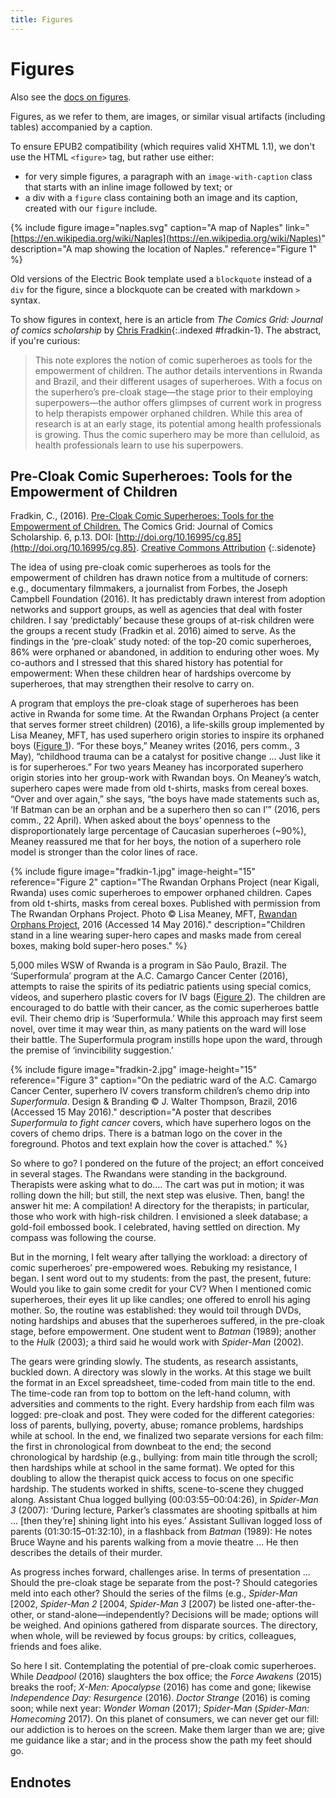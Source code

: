 ```yaml
---
title: Figures
---
```


# Figures

Also see the [docs on figures](https://github.com/UR-DataScience/electric-book/tree/2a308e4940331c0bffb0ddf1cef032daccf6dc4f/samples/text/%7B%7B%20site.canonical-url%20%7D%7D/docs/editing/figures.html).

Figures, as we refer to them, are images, or similar visual artifacts \(including tables\) accompanied by a caption.

To ensure EPUB2 compatibility \(which requires valid XHTML 1.1\), we don't use the HTML `<figure>` tag, but rather use either:

* for very simple figures, a paragraph with an `image-with-caption` class that starts with an inline image followed by text; or
* a div with a `figure` class containing both an image and its caption, created with our `figure` include.

{% include figure image="naples.svg" caption="A map of Naples" link="[https://en.wikipedia.org/wiki/Naples](https://en.wikipedia.org/wiki/Naples)" description="A map showing the location of Naples." reference="Figure 1" %}

Old versions of the Electric Book template used a `blockquote` instead of a `div` for the figure, since a blockquote can be created with markdown `>` syntax.

To show figures in context, here is an article from _The Comics Grid: Journal of comics scholarship_ by [Chris Fradkin](https://github.com/UR-DataScience/electric-book/tree/2a308e4940331c0bffb0ddf1cef032daccf6dc4f/samples/text/10-02-dynamic-index.html#fradkin-1){:.indexed \#fradkin-1}. The abstract, if you're curious:

> This note explores the notion of comic superheroes as tools for the empowerment of children. The author details interventions in Rwanda and Brazil, and their different usages of superheroes. With a focus on the superhero’s pre-cloak stage—the stage prior to their employing superpowers—the author offers glimpses of current work in progress to help therapists empower orphaned children. While this area of research is at an early stage, its potential among health professionals is growing. Thus the comic superhero may be more than celluloid, as health professionals learn to use his superpowers.

## Pre-Cloak Comic Superheroes: Tools for the Empowerment of Children

Fradkin, C., \(2016\). [Pre-Cloak Comic Superheroes: Tools for the Empowerment of Children.](http://www.comicsgrid.com/articles/10.16995/cg.85/) The Comics Grid: Journal of Comics Scholarship. 6, p.13. DOI: [http://doi.org/10.16995/cg.85](http://doi.org/10.16995/cg.85). [Creative Commons Attribution](http://creativecommons.org/licenses/by/4.0) {:.sidenote}

The idea of using pre-cloak comic superheroes as tools for the empowerment of children has drawn notice from a multitude of corners: e.g., documentary filmmakers, a journalist from Forbes, the Joseph Campbell Foundation \(2016\). It has predictably drawn interest from adoption networks and support groups, as well as agencies that deal with foster children. I say ‘predictably’ because these groups of at-risk children were the groups a recent study \(Fradkin et al. 2016\) aimed to serve. As the findings in the ‘pre-cloak’ study noted: of the top-20 comic superheroes, 86% were orphaned or abandoned, in addition to enduring other woes. My co-authors and I stressed that this shared history has potential for empowerment: When these children hear of hardships overcome by superheroes, that may strengthen their resolve to carry on.

A program that employs the pre-cloak stage of superheroes has been active in Rwanda for some time. At the Rwandan Orphans Project \(a center that serves former street children\) \(2016\), a life-skills group implemented by Lisa Meaney, MFT, has used superhero origin stories to inspire its orphaned boys \([Figure 1](02-02-figures.md#figure-1)\). “For these boys,” Meaney writes \(2016, pers comm., 3 May\), “childhood trauma can be a catalyst for positive change … Just like it is for superheroes.” For two years Meaney has incorporated superhero origin stories into her group-work with Rwandan boys. On Meaney’s watch, superhero capes were made from old t-shirts, masks from cereal boxes. “Over and over again,” she says, “the boys have made statements such as, ‘If Batman can be an orphan and be a superhero then so can I’” \(2016, pers comm., 22 April\). When asked about the boys’ openness to the disproportionately large percentage of Caucasian superheroes \(~90%\), Meaney reassured me that for her boys, the notion of a superhero role model is stronger than the color lines of race.

{% include figure image="fradkin-1.jpg" image-height="15" reference="Figure 2" caption="The Rwandan Orphans Project \(near Kigali, Rwanda\) uses comic superheroes to empower orphaned children. Capes from old t-shirts, masks from cereal boxes. Published with permission from The Rwandan Orphans Project. Photo © Lisa Meaney, MFT, [Rwandan Orphans Project](http://www.rwandanorphansproject.org), 2016 \(Accessed 14 May 2016\)." description="Children stand in a line wearing super-hero capes and masks made from cereal boxes, making bold super-hero poses." %}

5,000 miles WSW of Rwanda is a program in São Paulo, Brazil. The ‘Superformula’ program at the A.C. Camargo Cancer Center \(2016\), attempts to raise the spirits of its pediatric patients using special comics, videos, and superhero plastic covers for IV bags \([Figure 2](02-02-figures.md#figure-2)\). The children are encouraged to do battle with their cancer, as the comic superheroes battle evil. Their chemo drip is ‘Superformula.’ While this approach may first seem novel, over time it may wear thin, as many patients on the ward will lose their battle. The Superformula program instills hope upon the ward, through the premise of ‘invincibility suggestion.’

{% include figure image="fradkin-2.jpg" image-height="15" reference="Figure 3" caption="On the pediatric ward of the A.C. Camargo Cancer Center, superhero IV covers transform children’s chemo drip into _Superformula_. Design & Branding © J. Walter Thompson, Brazil, 2016 \(Accessed 15 May 2016\)." description="A poster that describes _Superformula to fight cancer_ covers, which have superhero logos on the covers of chemo drips. There is a batman logo on the cover in the foreground. Photos and text explain how the cover is attached." %}

So where to go? I pondered on the future of the project; an effort conceived in several stages. The Rwandans were standing in the background. Therapists were asking what to do…. The cart was put in motion; it was rolling down the hill; but still, the next step was elusive. Then, bang! the answer hit me: A compilation! A directory for the therapists; in particular, those who work with high-risk children. I envisioned a sleek database; a gold-foil embossed book. I celebrated, having settled on direction. My compass was following the course.

But in the morning, I felt weary after tallying the workload: a directory of comic superheroes’ pre-empowered woes. Rebuking my resistance, I began. I sent word out to my students: from the past, the present, future: Would you like to gain some credit for your CV? When I mentioned comic superheroes, their eyes lit up like candles; one offered to enroll his aging mother. So, the routine was established: they would toil through DVDs, noting hardships and abuses that the superheroes suffered, in the pre-cloak stage, before empowerment. One student went to _Batman_ \(1989\); another to the _Hulk_ \(2003\); a third said he would work with _Spider-Man_ \(2002\).

The gears were grinding slowly. The students, as research assistants, buckled down. A directory was slowly in the works. At this stage we built the format in an Excel spreadsheet, time-coded from main title to the end. The time-code ran from top to bottom on the left-hand column, with adversities and comments to the right. Every hardship from each film was logged: pre-cloak and post. They were coded for the different categories: loss of parents, bullying, poverty, abuse; romance problems, hardships while at school. In the end, we finalized two separate versions for each film: the first in chronological from downbeat to the end; the second chronological by hardship \(e.g., bullying: from main title through the scroll; then hardships while at school in the same format\). We opted for this doubling to allow the therapist quick access to focus on one specific hardship. The students worked in shifts, scene-to-scene they chugged along. Assistant Chua logged bullying \(00:03:55–00:04:26\), in _Spider-Man 3_ \(2007\): ‘During lecture, Parker’s classmates are shooting spitballs at him … \[then they’re\] shining light into his eyes.’ Assistant Sullivan logged loss of parents \(01:30:15–01:32:10\), in a flashback from _Batman_ \(1989\): He notes Bruce Wayne and his parents walking from a movie theatre … He then describes the details of their murder.

As progress inches forward, challenges arise. In terms of presentation … Should the pre-cloak stage be separate from the post-? Should categories meld into each other? Should the series of the films \(e.g., _Spider-Man_ \[2002, _Spider-Man 2_ \[2004, _Spider-Man 3_ \[2007\) be listed one-after-the-other, or stand-alone—independently? Decisions will be made; options will be weighed. And opinions gathered from disparate sources. The directory, when whole, will be reviewed by focus groups: by critics, colleagues, friends and foes alike.

So here I sit. Contemplating the potential of pre-cloak comic superheroes. While _Deadpool_ \(2016\) slaughters the box office; the _Force Awakens_ \(2015\) breaks the roof; _X-Men: Apocalypse_ \(2016\) has come and gone; likewise _Independence Day: Resurgence_ \(2016\). _Doctor Strange_ \(2016\) is coming soon; while next year: _Wonder Woman_ \(2017\); _Spider-Man_ \(_Spider-Man: Homecoming_ 2017\). On this planet of consumers, we can never get our fill: our addiction is to heroes on the screen. Make them larger than we are; give me guidance like a star; and in the process show the path my feet should go.

## Endnotes

